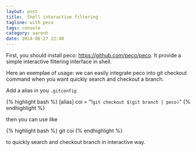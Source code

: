 ```yaml
---
layout: post
title:  Shell interactive filtering
tagline: with peco
tags: console
category: aaronh
date: 2014-06-27 22:40
---
```

First, you should install peco: <https://github.com/peco/peco>. It provide a simple interactive filtering interface in shell.

Here an exemplae of usage: we can easily integrate peco into git checkout command when you want quickly search and checkout a branch.

Add a alias in you `.gitconfig`

{% highlight bash %}
[alias]
  coi = "!`git checkout $(git branch | peco)`"
{% endhighlight %}

then you can use like

{% highlight bash %}
git coi
{% endhighlight %}

to quickly search and checkout branch in interactive way.
